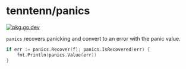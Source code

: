 # tenntenn/panics

[![pkg.go.dev][gopkg-badge]][gopkg]

`panics` recovers panicking and convert to an error with the panic value.

```go
if err := panics.Recover(f); panics.IsRecovered(err) {
	fmt.Println(panics.Value(err))
}
```

<!-- links -->
[gopkg]: https://pkg.go.dev/github.com/tenntenn/panics
[gopkg-badge]: https://pkg.go.dev/badge/github.com/tenntenn/panics?status.svg
